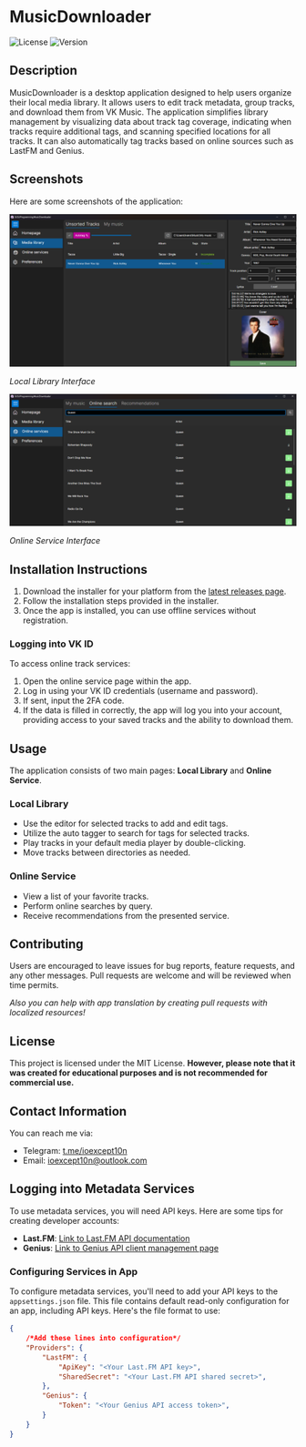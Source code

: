 # MusicDownloader

![License](https://img.shields.io/badge/license-MIT-blue) ![Version](https://img.shields.io/badge/version-1.3.4-blue)

## Description
MusicDownloader is a desktop application designed to help users organize their local media library. It allows users to edit track metadata, group tracks, and download them from VK Music. The application simplifies library management by visualizing data about track tag coverage, indicating when tracks require additional tags, and scanning specified locations for all tracks. It can also automatically tag tracks based on online sources such as LastFM and Genius.

## Screenshots
Here are some screenshots of the application:

![Local Library](images/TracksView.png)

*Local Library Interface*

![Online Service](images/OnlineSearchView.png)

*Online Service Interface*

## Installation Instructions
1. Download the installer for your platform from the [latest releases page](https://github.com/IOExcept10n/MusicDownloader/releases/latest).
2. Follow the installation steps provided in the installer.
3. Once the app is installed, you can use offline services without registration.

### Logging into VK ID
To access online track services:
1. Open the online service page within the app.
2. Log in using your VK ID credentials (username and password).
3. If sent, input the 2FA code.
4. If the data is filled in correctly, the app will log you into your account, providing access to your saved tracks and the ability to download them.

## Usage
The application consists of two main pages: **Local Library** and **Online Service**.

### Local Library
- Use the editor for selected tracks to add and edit tags.
- Utilize the auto tagger to search for tags for selected tracks.
- Play tracks in your default media player by double-clicking.
- Move tracks between directories as needed.

### Online Service
- View a list of your favorite tracks.
- Perform online searches by query.
- Receive recommendations from the presented service.


## Contributing
Users are encouraged to leave issues for bug reports, feature requests, and any other messages. Pull requests are welcome and will be reviewed when time permits.

*Also you can help with app translation by creating pull requests with localized resources!*

## License
This project is licensed under the MIT License. **However, please note that it was created for educational purposes and is not recommended for commercial use.**

## Contact Information
You can reach me via:
- Telegram: [t.me/ioexcept10n](https://t.me/ioexcept10n)
- Email: [ioexcept10n@outlook.com](mailto:ioexcept10n@outlook.com)

## Logging into Metadata Services
To use metadata services, you will need API keys. Here are some tips for creating developer accounts:
- **Last.FM**: [Link to Last.FM API documentation](https://www.last.fm/api)
- **Genius**: [Link to Genius API client management page](http://genius.com/api-clients)

### Configuring Services in App
To configure metadata services, you'll need to add your API keys to the `appsettings.json` file.
This file contains default read-only configuration for an app, including API keys.
Here's the file format to use:
```json
{
    /*Add these lines into configuration*/
    "Providers": {
        "LastFM": {
            "ApiKey": "<Your Last.FM API key>",
            "SharedSecret": "<Your Last.FM API shared secret>",
        },
        "Genius": { 
            "Token": "<Your Genius API access token>",
        }
    }
}
```
